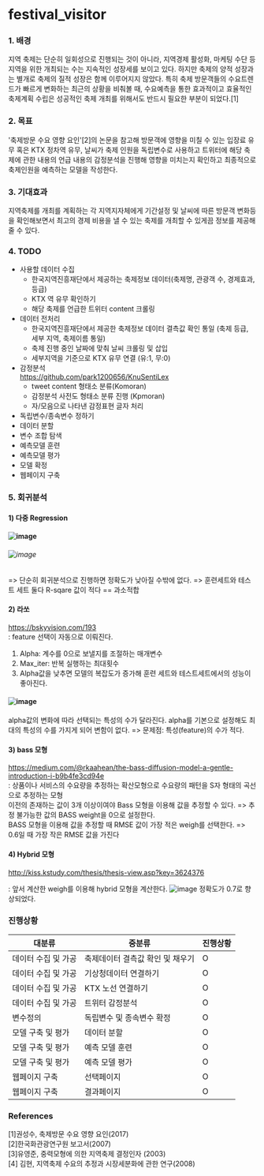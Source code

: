 # festival_visitor

### 1. 배경
지역 축제는 단순히 일회성으로 진행되는 것이 아니라, 지역경제 활성화, 마케팅 수단 등 지역을 위한 개최되는 수는 지속적인 성장세를 보이고 있다. 하지만 축제의 양적 성장과는 별개로 축제의 질적 성장은 함께 이루어지지 않았다. 특히 축제 방문객들의 수요트렌드가 빠르게 변화하는 최근의 상황을 비춰볼 때, 수요예측을 통한 효과적이고 효율적인 축제계획 수립은 성공적인 축제 개최를 위해서도 반드시 필요한 부분이 되었다.[1]

### 2. 목표
'축제방문 수요 영향 요인'[2]의 논문을 참고해 방문객에 영향을 미칠 수 있는 입장료 유무 혹은 KTX 정차역 유무, 날씨가 축제 인원을   독립변수로 사용하고 트위터에 해당 축제에 관한 내용의 언급 내용의 감정분석을 진행해 영향을 미치는지 확인하고 최종적으로 축제인원을 예측하는 모델을 작성한다. 

### 3. 기대효과
지역축제를 개최를 계획하는 각 지역지자체에게 기간설정 및 날씨에 따른 방문객 변화등을 확인해보면서 최고의 경제 비용을 낼 수 있는 축제를 개최할 수 있게끔 정보를 제공해줄 수 있다. 

### 4. TODO 
- 사용할 데이터 수집   
  - 한국지역진흥재단에서 제공하는 축제정보 데이터(축제명, 관광객 수, 경제효과, 등급)
  - KTX 역 유무 확인하기
  - 해당 축제를 언급한 트위터 content 크롤링
- 데이터 전처리
  - 한국지역진흥재단에서 제공한 축제정보 데이터 결측값 확인 통일
    (축제 등급, 세부 지역, 축제이름 통일)
  - 축제 진행 중인 날짜에 맞춰 날씨 크롤링 및 삽입
  - 세부지역을 기준으로 KTX 유무 연결 (유:1, 무:0)
- 감정분석   
  https://github.com/park1200656/KnuSentiLex
  - tweet content 형태소 분류(Komoran)
  - 감정분석 사전도 형태소 분류 진행 (Kpmoran)
  - 자/모음으로 나타낸 감정표현 글자 처리
- 독립변수/종속변수 정하기
- 데이터 분할
- 변수 조합 탐색
- 예측모델 훈련
- 예측모델 평가
- 모델 확정
- 웹페이지 구축

### 5. 회귀분석
 #### 1) 다중 Regression    
 #### ![image](https://user-images.githubusercontent.com/52802393/83741275-f2f80d00-a692-11ea-86f4-78f10710b49a.png)
 ###### ![image](https://user-images.githubusercontent.com/52802393/83741108-bb896080-a692-11ea-8e92-92f279b89127.png)    
   => 단순히 회귀분석으로 진행하면 정확도가 낮아질 수밖에 없다. 
   => 훈련세트와 테스트 세트 둘다 R-sqare 값이 적다 == 과소적합    
 #### 2) 라쏘 
   https://bskyvision.com/193   
   : feature 선택이 자동으로 이뤄진다.    
   1) Alpha: 계수를 0으로 보낼지를 조절하는 매개변수    
   2) Max_iter: 반복 실행하는 최대횟수
   3) Alpha값을 낮추면 모델의 복잡도가 증가해 훈련 세트와 테스트세트에서의 성능이 좋아진다.  
 #### ![image](https://user-images.githubusercontent.com/52802393/83741545-4c603c00-a693-11ea-88d2-fff75c3c765f.png)
   alpha값의 변화에 따라 선택되는 특성의 수가 달라진다.
   alpha를 기본으로 설정해도 최대의 특성의 수를 가지게 되어 변함이 없다. 
   => 문제점: 특성(feature)의 수가 적다.      
 #### 3) bass 모형 
   https://medium.com/@rkaahean/the-bass-diffusion-model-a-gentle-introduction-i-b9b4fe3cd94e     
     : 상품이나 서비스의 수요량을 추정하는 확산모형으로 수요량의 패턴을 S자 형태의 곡선으로 추정하는 모형      
      이전의 존재하는 값이 3개 이상이여야 Bass 모형을 이용해 값을 추정할 수 있다. => 추정 불가능한 값의 BASS weight을  0으로 설정한다.     
      BASS 모형을 이용해 값을 추정할 때 RMSE 값이 가장 적은 weigh를 선택한다. => 0.6일 때 가장 작은 RMSE 값을 가진다
#### 4) Hybrid 모형    
   http://kiss.kstudy.com/thesis/thesis-view.asp?key=3624376   
   
   : 앞서 계산한 weigh를 이용해 hybrid 모형을 계산한다. 
   ![image](https://user-images.githubusercontent.com/52802393/83742106-f93ab900-a693-11ea-939d-834b96bae5cc.png)
         정확도가 0.7로 향상되었다. 



   


### 진행상황
|대분류|중분류|진행상황
|--------|------|--------|
|데이터 수집 및 가공|축제데이터 결측값 확인 및 채우기|O|
|데이터 수집 및 가공|기상청데이터 연결하기|O|
|데이터 수집 및 가공|KTX 노선 연결하기|O|
|데이터 수집 및 가공|트위터 감정분석|O|
|변수정의|독립변수 및 종속변수 확정|O|
|모델 구축 및 평가|데이터 분할|O|
|모델 구축 및 평가|예측 모델 훈련|O|
|모델 구축 및 평가|예측 모델 평가|O|
|웹페이지 구축|선택페이지|O|
|웹페이지 구축|결과페이지|O|


### References 
[1]권성수, 축제방문 수요 영향 요인(2017)   
[2]한국화관광연구원 보고서(2007)   
[3]유영준, 중력모형에 의한 지역축제 결정인자 (2003)   
[4] 김현, 지역축제 수요의 추정과 시장세분화에 관한 연구(2008)    
